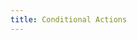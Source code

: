 ```yaml
---
title: Conditional Actions
---
```


```yaml title="delete-kubernetes-pod.yaml" file=../../../modules/mission-control/fixtures/playbooks/exec-filter.yaml
```
